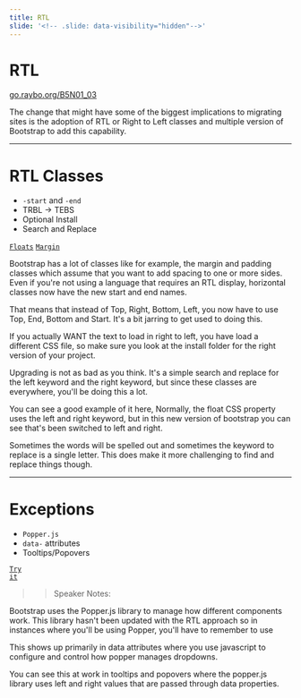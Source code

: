 ```yaml
---
title: RTL
slide: '<!-- .slide: data-visibility="hidden"-->'
---
```


<!-- .slide: data-state="layout-title" class="bg-dark"-->

# RTL

<div class="slide-link"><a href="https://go.raybo.org/B5N01_03"><i class="fab fa-slideshare"></i>go.raybo.org/B5N01_03</a></div>

> >

The change that might have some of the biggest implications to migrating sites is the adoption of RTL or Right to Left classes and multiple version of Bootstrap to add this capability.

---

# RTL Classes

- `-start` and `-end`
- TRBL -> TEBS
- Optional Install
- Search and Replace

<a href="https://codepen.io/planetoftheweb/pen/YzNxMKQ?editors=1000" target="_blank"><code class="code-royal">Floats</code></a> <a href="https://codepen.io/planetoftheweb/pen/YzNERJX?editors=1000" target="_blank"><code class="code-royal">Margin</code></a>

> >

Bootstrap has a lot of classes like for example, the margin and padding classes which assume that you want to add spacing to one or more sides. Even if you're not using a language that requires an RTL display, horizontal classes now have the new start and end names.

That means that instead of Top, Right, Bottom, Left, you now have to use Top, End, Bottom and Start. It's a bit jarring to get used to doing this.

If you actually WANT the text to load in right to left, you have load a different CSS file, so make sure you look at the install folder for the right version of your project.

Upgrading is not as bad as you think. It's a simple search and replace for the left keyword and the right keyword, but since these classes are everywhere, you'll be doing this a lot.

You can see a good example of it here, Normally, the float CSS property uses the left and right keyword, but in this new version of bootstrap you can see that's been switched to left and right.

Sometimes the words will be spelled out and sometimes the keyword to replace is a single letter. This does make it more challenging to find and replace things though.

---

# Exceptions

- `Popper.js`
- `data-` attributes
- Tooltips/Popovers

<a href="https://codepen.io/planetoftheweb/pen/OJWBqog?editors=1010" target="_blank"><code class="code-royal">Try it</code></a>

> > Speaker Notes:

Bootstrap uses the Popper.js library to manage how different components work. This library hasn't been updated with the RTL approach so in instances where you'll be using Popper, you'll have to remember to use

This shows up primarily in data attributes where you use javascript to configure and control how popper manages dropdowns.

You can see this at work in tooltips and popovers where the popper.js library uses left and right values that are passed through data properties.
